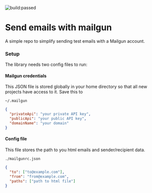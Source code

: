 <img src="https://travis-ci.org/bfulop/mailgun-html.svg?branch=master" alt="build:passed"/>

# Send emails with mailgun

A simple repo to simplify sending test emails with a Mailgun account.

### Setup

The library needs two config files to run:

#### Mailgun credentials

This JSON file is stored globally in your home directory so that all new projects have access to it. Save this to 

`~/.mailgun`

```json
{
  "privateApi": "your private API key",
  "publicApi": "your public API key",
  "domainName": "your domain"
}
```

#### Config file

This file stores the path to you html emails and sender/recipient data.

`./mailgunrc.json`

```json
{
  "to": ["to@example.com"],
  "from": "from@example.com",
  "paths": ["path to html file"]
}
```